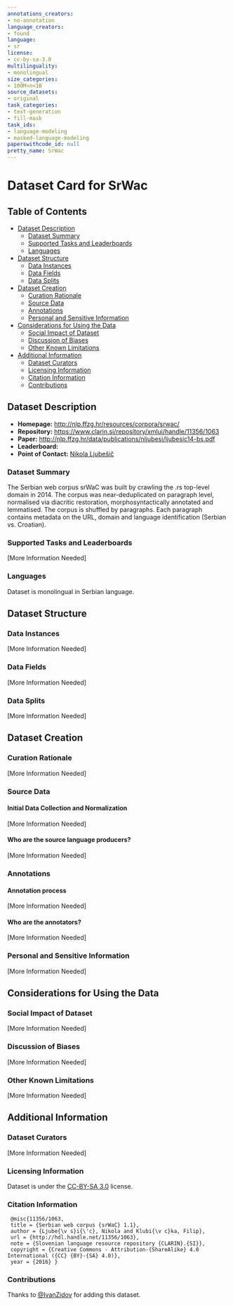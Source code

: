 ```yaml
---
annotations_creators:
- no-annotation
language_creators:
- found
language:
- sr
license:
- cc-by-sa-3.0
multilinguality:
- monolingual
size_categories:
- 100M<n<1B
source_datasets:
- original
task_categories:
- text-generation
- fill-mask
task_ids:
- language-modeling
- masked-language-modeling
paperswithcode_id: null
pretty_name: SrWac
---
```


# Dataset Card for SrWac

## Table of Contents
- [Dataset Description](#dataset-description)
  - [Dataset Summary](#dataset-summary)
  - [Supported Tasks and Leaderboards](#supported-tasks-and-leaderboards)
  - [Languages](#languages)
- [Dataset Structure](#dataset-structure)
  - [Data Instances](#data-instances)
  - [Data Fields](#data-fields)
  - [Data Splits](#data-splits)
- [Dataset Creation](#dataset-creation)
  - [Curation Rationale](#curation-rationale)
  - [Source Data](#source-data)
  - [Annotations](#annotations)
  - [Personal and Sensitive Information](#personal-and-sensitive-information)
- [Considerations for Using the Data](#considerations-for-using-the-data)
  - [Social Impact of Dataset](#social-impact-of-dataset)
  - [Discussion of Biases](#discussion-of-biases)
  - [Other Known Limitations](#other-known-limitations)
- [Additional Information](#additional-information)
  - [Dataset Curators](#dataset-curators)
  - [Licensing Information](#licensing-information)
  - [Citation Information](#citation-information)
  - [Contributions](#contributions)

## Dataset Description

- **Homepage:** http://nlp.ffzg.hr/resources/corpora/srwac/
- **Repository:** https://www.clarin.si/repository/xmlui/handle/11356/1063
- **Paper:** http://nlp.ffzg.hr/data/publications/nljubesi/ljubesic14-bs.pdf
- **Leaderboard:**
- **Point of Contact:** [Nikola Ljubešič](mailto:nikola.ljubesic@ffzg.hr)

### Dataset Summary

The Serbian web corpus srWaC was built by crawling the .rs top-level domain in 2014. The corpus was near-deduplicated on paragraph level, normalised via diacritic restoration, morphosyntactically annotated and lemmatised. The corpus is shuffled by paragraphs. Each paragraph contains metadata on the URL, domain and language identification (Serbian vs. Croatian).

### Supported Tasks and Leaderboards

[More Information Needed]

### Languages

Dataset is monolingual in Serbian language.

## Dataset Structure

### Data Instances

[More Information Needed]

### Data Fields

[More Information Needed]

### Data Splits

[More Information Needed]

## Dataset Creation

### Curation Rationale

[More Information Needed]

### Source Data

#### Initial Data Collection and Normalization

[More Information Needed]

#### Who are the source language producers?

[More Information Needed]

### Annotations

#### Annotation process

[More Information Needed]

#### Who are the annotators?

[More Information Needed]

### Personal and Sensitive Information

[More Information Needed]

## Considerations for Using the Data

### Social Impact of Dataset

[More Information Needed]

### Discussion of Biases

[More Information Needed]

### Other Known Limitations

[More Information Needed]

## Additional Information

### Dataset Curators

[More Information Needed]

### Licensing Information

Dataset is under the [CC-BY-SA 3.0](http://creativecommons.org/licenses/by-sa/3.0/) license.

### Citation Information

```
 @misc{11356/1063,
 title = {Serbian web corpus {srWaC} 1.1},
 author = {Ljube{\v s}i{\'c}, Nikola and Klubi{\v c}ka, Filip},
 url = {http://hdl.handle.net/11356/1063},
 note = {Slovenian language resource repository {CLARIN}.{SI}},
 copyright = {Creative Commons - Attribution-{ShareAlike} 4.0 International ({CC} {BY}-{SA} 4.0)},
 year = {2016} }
```

### Contributions

Thanks to [@IvanZidov](https://github.com/IvanZidov) for adding this dataset.
